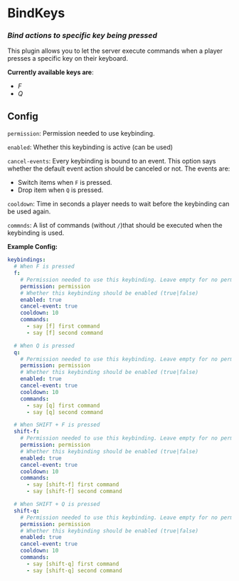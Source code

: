 # BindKeys 
### *Bind actions to specific key being pressed*

This plugin allows you to let the server execute commands when a player presses a specific key on their keyboard.

**Currently available keys are**:
* *F*
* *Q*

## Config

`permission`: Permission needed to use keybinding.

`enabled`: Whether this keybinding is active (can be used)

`cancel-events`: Every keybinding is bound to an event. This option says whether the default event action should be canceled or not. The events are:
* Switch items when `F` is pressed.
* Drop item when `Q` is pressed.

`cooldown`: Time in seconds a player needs to wait before the keybinding can be used again.

`commnds`: A list of commands (without `/`)that should be executed when the keybinding is used.

**Example Config:**
```yaml
keybindings:
  # When F is pressed
  f:
    # Permission needed to use this keybinding. Leave empty for no permission.
    permission: permission
    # Whether this keybinding should be enabled (true|false)
    enabled: true
    cancel-event: true
    cooldown: 10
    commands:
      - say [f] first command
      - say [f] second command

  # When Q is pressed
  q:
    # Permission needed to use this keybinding. Leave empty for no permission.
    permission: permission
    # Whether this keybinding should be enabled (true|false)
    enabled: true
    cancel-event: true
    cooldown: 10
    commands:
      - say [q] first command
      - say [q] second command

  # When SHIFT + F is pressed
  shift-f:
    # Permission needed to use this keybinding. Leave empty for no permission.
    permission: permission
    # Whether this keybinding should be enabled (true|false)
    enabled: true
    cancel-event: true
    cooldown: 10
    commands:
      - say [shift-f] first command
      - say [shift-f] second command

  # When SHIFT + Q is pressed
  shift-q:
    # Permission needed to use this keybinding. Leave empty for no permission.
    permission: permission
    # Whether this keybinding should be enabled (true|false)
    enabled: true
    cancel-event: true
    cooldown: 10
    commands:
      - say [shift-q] first command
      - say [shift-q] second command
```


